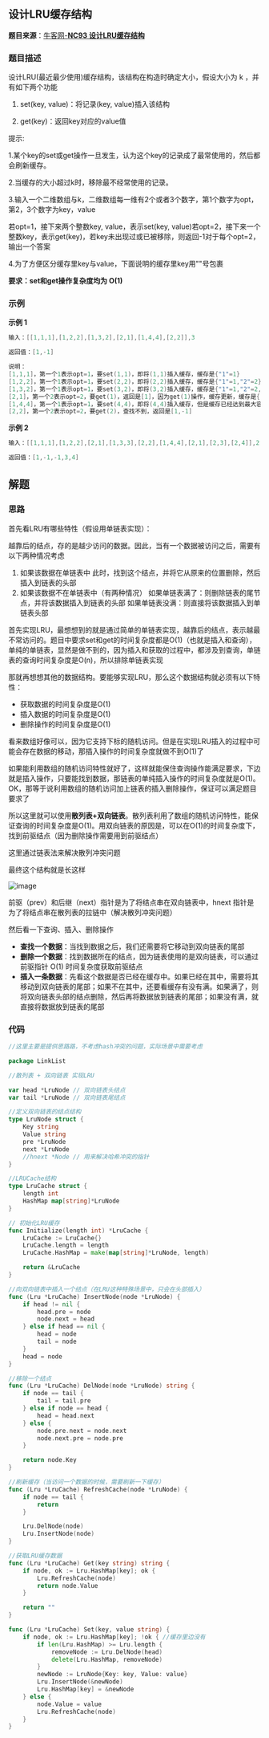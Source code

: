 
## 设计LRU缓存结构

**题目来源**：[牛客网-**NC93 设计LRU缓存结构**](https://www.nowcoder.com/practice/e3769a5f49894d49b871c09cadd13a61?tpId=188&&tqId=38550&rp=1&ru=/activity/oj&qru=/ta/job-code-high-week/question-ranking)

### 题目描述

设计LRU(最近最少使用)缓存结构，该结构在构造时确定大小，假设大小为 k ，并有如下两个功能

1. set(key, value)：将记录(key, value)插入该结构

2. get(key)：返回key对应的value值

提示:

1.某个key的set或get操作一旦发生，认为这个key的记录成了最常使用的，然后都会刷新缓存。

2.当缓存的大小超过k时，移除最不经常使用的记录。

3.输入一个二维数组与k，二维数组每一维有2个或者3个数字，第1个数字为opt，第2，3个数字为key，value

若opt=1，接下来两个整数key, value，表示set(key, value)若opt=2，接下来一个整数key，表示get(key)，若key未出现过或已被移除，则返回-1对于每个opt=2，输出一个答案

4.为了方便区分缓存里key与value，下面说明的缓存里key用""号包裹

**要求：set和get操作复杂度均为 O(1)**

### 示例

**示例 1**

```go
输入：[[1,1,1],[1,2,2],[1,3,2],[2,1],[1,4,4],[2,2]],3

返回值：[1,-1]

说明：
[1,1,1]，第一个1表示opt=1，要set(1,1)，即将(1,1)插入缓存，缓存是{"1"=1}
[1,2,2]，第一个1表示opt=1，要set(2,2)，即将(2,2)插入缓存，缓存是{"1"=1,"2"=2}
[1,3,2]，第一个1表示opt=1，要set(3,2)，即将(3,2)插入缓存，缓存是{"1"=1,"2"=2,"3"=2}
[2,1]，第一个2表示opt=2，要get(1)，返回是[1]，因为get(1)操作，缓存更新，缓存是{"2"=2,"3"=2,"1"=1}
[1,4,4]，第一个1表示opt=1，要set(4,4)，即将(4,4)插入缓存，但是缓存已经达到最大容量3，移除最不经常使用的{"2"=2}，插入{"4"=4}，缓存是{"3"=2,"1"=1,"4"=4}
[2,2]，第一个2表示opt=2，要get(2)，查找不到，返回是[1,-1]
```

**示例 2**

```go
输入：[[1,1,1],[1,2,2],[2,1],[1,3,3],[2,2],[1,4,4],[2,1],[2,3],[2,4]],2

返回值：[1,-1,-1,3,4]
```

## 解题

### **思路**

首先看LRU有哪些特性（假设用单链表实现）：

越靠后的结点，存的是越少访问的数据。因此，当有一个数据被访问之后，需要有以下两种情况考虑

1. 如果该数据在单链表中
此时，找到这个结点，并将它从原来的位置删除，然后插入到链表的头部
2. 如果该数据不在单链表中（有两种情况）
如果单链表满了：则删除链表的尾节点，并将该数据插入到链表的头部
如果单链表没满：则直接将该数据插入到单链表头部

首先实现LRU，最想想到的就是通过简单的单链表实现，越靠后的结点，表示越最不常访问的。题目中要求set和get的时间复杂度都是O(1)（也就是插入和查询），单纯的单链表，显然是做不到的，因为插入和获取的过程中，都涉及到查询，单链表的查询时间复杂度是O(n)，所以排除单链表实现

那就再想想其他的数据结构。要能够实现LRU，那么这个数据结构就必须有以下特性：

- 获取数据的时间复杂度是O(1)
- 插入数据的时间复杂度是O(1)
- 删除操作的时间复杂度是O(1)

看来数组好像可以，因为它支持下标的随机访问。但是在实现LRU插入的过程中可能会存在数据的移动，那插入操作的时间复杂度就做不到O(1)了

如果能利用数组的随机访问特性就好了，这样就能保住查询操作能满足要求，下边就是插入操作，只要能找到数据，那链表的单纯插入操作的时间复杂度就是O(1)。OK，那等于说利用数组的随机访问加上链表的插入删除操作，保证可以满足题目要求了

所以这里就可以使用**散列表+双向链表**。散列表利用了数组的随机访问特性，能保证查询的时间复杂度是O(1)。用双向链表的原因是，可以在O(1)的时间复杂度下，找到前驱结点（因为删除操作需要用到前驱结点）

这里通过链表法来解决散列冲突问题

最终这个结构就是长这样

![image](https://github.com/Rain-Life/algorithm-go/blob/master/photos/HighFrequency/LRU/1.png)

前驱（prev）和后继（next）指针是为了将结点串在双向链表中，hnext 指针是为了将结点串在散列表的拉链中（解决散列冲突问题）

然后看一下查询、插入、删除操作

- **查找一个数据**：当找到数据之后，我们还需要将它移动到双向链表的尾部
- **删除一个数据**：找到数据所在的结点，因为链表使用的是双向链表，可以通过前驱指针 O(1) 时间复杂度获取前驱结点
- **插入一条数据**：先看这个数据是否已经在缓存中。如果已经在其中，需要将其移动到双向链表的尾部；如果不在其中，还要看缓存有没有满。如果满了，则将双向链表头部的结点删除，然后再将数据放到链表的尾部；如果没有满，就直接将数据放到链表的尾部

### **代码**

```go
//这里主要是提供思路路，不考虑hash冲突的问题，实际场景中需要考虑

package LinkList

//散列表 + 双向链表 实现LRU

var head *LruNode // 双向链表头结点
var tail *LruNode // 双向链表尾结点

//定义双向链表的结点结构
type LruNode struct {
	Key string
	Value string
	pre *LruNode
	next *LruNode
	//hnext *Node // 用来解决哈希冲突的指针
}

//LRUCache结构
type LruCache struct {
	length int
	HashMap map[string]*LruNode
}

// 初始化LRU缓存
func Initialize(length int) *LruCache {
	LruCache := LruCache{}
	LruCache.length = length
	LruCache.HashMap = make(map[string]*LruNode, length)

	return &LruCache
}

//向双向链表中插入一个结点（在LRU这种特殊场景中，只会在头部插入）
func (Lru *LruCache) InsertNode(node *LruNode) {
	if head != nil {
		head.pre = node
		node.next = head
	} else if head == nil {
		head = node
		tail = node
	}
	head = node
}

//移除一个结点
func (Lru *LruCache) DelNode(node *LruNode) string {
	if node == tail {
		tail = tail.pre
	} else if node == head {
		head = head.next
	} else {
		node.pre.next = node.next
		node.next.pre = node.pre
	}

	return node.Key
}

//刷新缓存（当访问一个数据的时候，需要刷新一下缓存）
func (Lru *LruCache) RefreshCache(node *LruNode) {
	if node == tail {
		return
	}

	Lru.DelNode(node)
	Lru.InsertNode(node)
}

//获取LRU缓存数据
func (Lru *LruCache) Get(key string) string {
	if node, ok := Lru.HashMap[key]; ok {
		Lru.RefreshCache(node)
		return node.Value
	}

	return ""
}

func (Lru *LruCache) Set(key, value string) {
	if node, ok := Lru.HashMap[key]; !ok { //缓存里边没有
		if len(Lru.HashMap) >= Lru.length {
			removeNode := Lru.DelNode(head)
			delete(Lru.HashMap, removeNode)
		}
		newNode := LruNode{Key: key, Value: value}
		Lru.InsertNode(&newNode)
		Lru.HashMap[key] = &newNode
	} else {
		node.Value = value
		Lru.RefreshCache(node)
	}
}
```